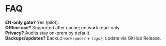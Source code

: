 # FAQ
**EN-only gate?** Yes (pilot).  
**Offline use?** Supported after cache; network read-only.  
**Privacy?** Audits stay on-prem by default.  
**Backups/updates?** Backup `workspace/` + `logs/`; update via GitHub Release.